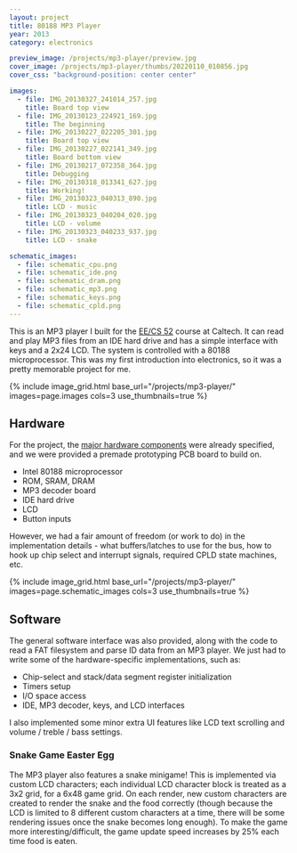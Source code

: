 ```yaml
---
layout: project
title: 80188 MP3 Player
year: 2013
category: electronics

preview_image: /projects/mp3-player/preview.jpg
cover_image: /projects/mp3-player/thumbs/20220110_010856.jpg
cover_css: "background-position: center center"

images:
  - file: IMG_20130327_241014_257.jpg
    title: Board top view
  - file: IMG_20130123_224921_169.jpg
    title: The beginning
  - file: IMG_20130227_022205_301.jpg
    title: Board top view 
  - file: IMG_20130227_022141_349.jpg
    title: Board bottom view
  - file: IMG_20130217_072358_364.jpg
    title: Debugging
  - file: IMG_20130318_013341_627.jpg
    title: Working!
  - file: IMG_20130323_040313_890.jpg
    title: LCD - music
  - file: IMG_20130323_040204_020.jpg
    title: LCD - volume
  - file: IMG_20130323_040233_937.jpg
    title: LCD - snake

schematic_images:
  - file: schematic_cpu.png
  - file: schematic_ide.png
  - file: schematic_dram.png
  - file: schematic_mp3.png
  - file: schematic_keys.png
  - file: schematic_cpld.png
---
```


This is an MP3 player I built for the [EE/CS 52](http://wolverine.caltech.edu/eecs52/) course at Caltech. It can read and play MP3 files from an IDE hard drive and has a simple interface with keys and a 2x24 LCD. The system is controlled with a 80188 microprocessor. This was my first introduction into electronics, so it was a pretty memorable project for me. 

{% include image_grid.html base_url="/projects/mp3-player/" images=page.images cols=3 use_thumbnails=true %}

## Hardware

For the project, the [major hardware components](http://wolverine.caltech.edu/eecs52/projects/188mp3/188mp3.htm) were already specified, and we were provided a premade prototyping PCB board to build on.

- Intel 80188 microprocessor
- ROM, SRAM, DRAM
- MP3 decoder board
- IDE hard drive 
- LCD
- Button inputs

However, we had a fair amount of freedom (or work to do) in the implementation details - what buffers/latches to use for the bus, how to hook up chip select and interrupt signals, required CPLD state machines, etc.

{% include image_grid.html base_url="/projects/mp3-player/" images=page.schematic_images cols=3 use_thumbnails=true %}


## Software

The general software interface was also provided, along with the code to read a FAT filesystem and parse ID data from an MP3 player. We just had to write some of the hardware-specific implementations, such as:
- Chip-select and stack/data segment register initialization
- Timers setup
- I/O space access
- IDE, MP3 decoder, keys, and LCD interfaces

I also implemented some minor extra UI features like LCD text scrolling and volume / treble / bass settings.

### Snake Game Easter Egg

The MP3 player also features a snake minigame! This is implemented via custom LCD characters; each individual LCD
character block is treated as a 3x2 grid, for a 6x48 game grid. On each render, new custom characters are created to render the snake and the food correctly (though because the LCD is limited to 8 different custom characters at a time, there will be some rendering issues once the snake becomes long enough).
To make the game more interesting/difficult, the game update speed increases by 25% each time food is eaten.